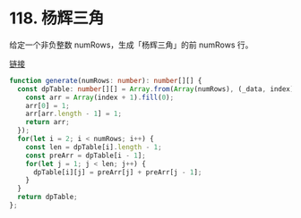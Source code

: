 # 118. 杨辉三角

给定一个非负整数 numRows，生成「杨辉三角」的前 numRows 行。

[链接](https://leetcode-cn.com/problems/pascals-triangle/)

```ts
function generate(numRows: number): number[][] {
  const dpTable: number[][] = Array.from(Array(numRows), (_data, index) => {
    const arr = Array(index + 1).fill(0);
    arr[0] = 1;
    arr[arr.length - 1] = 1;
    return arr;
  });
  for(let i = 2; i < numRows; i++) {
    const len = dpTable[i].length - 1;
    const preArr = dpTable[i - 1];
    for(let j = 1; j < len; j++) {
      dpTable[i][j] = preArr[j] + preArr[j - 1];
    }
  }
  return dpTable;
};
```
